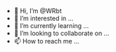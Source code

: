 - 👋 Hi, I’m @WRbt
- 👀 I’m interested in ...
- 🌱 I’m currently learning ...
- 💞️ I’m looking to collaborate on ...
- 📫 How to reach me ...

<!---
WRbt/WRbt is a ✨ special ✨ repository because its `README.md` (this file) appears on your GitHub profile.
You can click the Preview link to take a look at your changes.
--->
